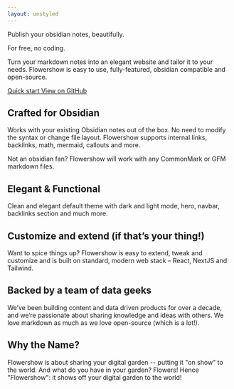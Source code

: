 ```yaml
---
layout: unstyled
---
```


<div className="overflow-hidden -mb-32 mt-[-4.5rem] pb-32 pt-[4.5rem] lg:mt-[-4.75rem] lg:pt-[4.75rem]">
  <div className="py-16 sm:px-2 lg:relative lg:py-20 lg:px-0">
    <div className="mx-auto grid max-w-2xl grid-cols-1 items-center gap-y-16 gap-x-8 px-4 lg:max-w-8xl lg:grid-cols-2 lg:px-8 xl:gap-x-16 xl:px-12">
      <div className="relative md:text-center lg:text-left">
        <p className="inline bg-gradient-to-r from-indigo-200 via-sky-400 to-indigo-200 bg-clip-text text-6xl tracking-tight text-transparent">Publish your obsidian notes, beautifully.</p>
        <p className="mt-4 text-3xl dark:text-white tracking-tight">For free, no coding.</p>
        <p className="mt-4 text-2xl tracking-tight text-slate-400">Turn your markdown notes into an elegant website and tailor it to your needs. Flowershow is easy to use, fully-featured, obsidian compatible and open-source.</p>
        <div className="mt-8 flex gap-4 md:justify-center lg:justify-start">
          <a href="https://flowershow.app/docs" className="rounded-full bg-sky-300 py-2 px-4 text-sm font-semibold text-slate-900 hover:bg-sky-200 focus:outline-none focus-visible:outline-2 focus-visible:outline-offset-2 focus-visible:outline-sky-300/50 active:bg-sky-500 no-underline">
            Quick start
          </a>
          <a href="https://github.com/flowershow/flowershow" className="rounded-full bg-slate-800 py-2 px-4 text-sm font-medium text-white hover:bg-slate-700 focus:outline-none focus-visible:outline-2 focus-visible:outline-offset-2 focus-visible:outline-white/50 active:text-slate-400 no-underline">
            View on GitHub
          </a>
        </div>
      </div>
      <div className="relative lg:static xl:pl-10">
        <img src="/images/hero.svg" alt="" className="w-11/12" />
      </div>
    </div>
  </div>
</div>

<div className="prose dark:prose-invert mx-auto py-20">

## Crafted for Obsidian

Works with your existing Obsidian notes out of the box. No need to modify the syntax or change file layout. Flowershow supports internal links, backlinks, math, mermaid, callouts and more.

Not an obsidian fan? Flowershow will work with any CommonMark or GFM markdown files.

## Elegant & Functional

Clean and elegant default theme with dark and light mode, hero, navbar, backlinks section and much more.

## Customize and extend (if that’s your thing!)

Want to spice things up? Flowershow is easy to extend, tweak and customize and is built on standard, modern web stack – React, NextJS and Tailwind.

## Backed by a team of data geeks

We’ve been building content and data driven products for over a decade, and we’re passionate about sharing knowledge and ideas with others.
We love markdown as much as we love open-source (which is a lot!).

## Why the Name?

Flowershow is about sharing your digital garden -- putting it "on show" to the world. And what do you have in your garden? Flowers! Hence "Flowershow": it shows off your digital garden to the world!

</div>
